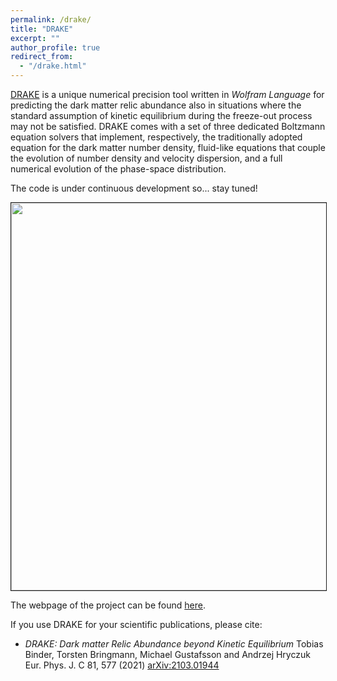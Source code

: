 ```yaml
---
permalink: /drake/
title: "DRAKE"
excerpt: ""
author_profile: true
redirect_from:
  - "/drake.html"
---
```



[DRAKE](https://drake.hepforge.org) is a unique numerical precision tool written in _Wolfram Language_ for predicting the dark matter relic abundance also in situations where the standard assumption of kinetic equilibrium during the freeze-out process may not be satisfied. DRAKE comes with a set of three dedicated Boltzmann equation solvers that implement, respectively, the traditionally adopted equation for the dark matter number density, fluid-like equations that couple the evolution of number density and velocity dispersion, and a full numerical evolution of the phase-space distribution.

The code is under continuous development so... stay tuned!

<p>
 <div>
    <p ><img src="http://ahryczuk.github.io/files/code_scheme.pdf" height="620px" width="620px" border="1px"></p>
 </div>
</p>


The webpage of the project can be found [here](https://drake.hepforge.org).

If you use DRAKE for your scientific publications, please cite:

* _DRAKE: Dark matter Relic Abundance beyond Kinetic Equilibrium_
Tobias Binder, Torsten Bringmann, Michael Gustafsson and Andrzej Hryczuk
Eur. Phys. J. C 81, 577 (2021) [arXiv:2103.01944](https://arxiv.org/abs/arXiv:2103.01944)
